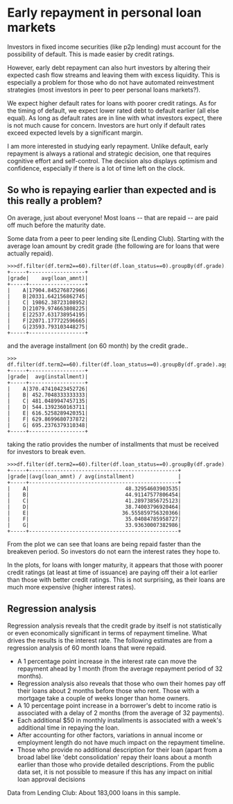 # Early repayment in personal loan markets
Investors in fixed income securities (like p2p lending) must account for the possibility of default. This is made easier by credit ratings.

However, early debt repayment can also hurt investors by altering their expected cash flow streams and leaving them with excess liquidity. This is especially a problem for those who do not have automated reinvestment strategies (most investors in peer to peer personal loans markets?).

We expect higher default rates for loans with poorer credit ratings. As for the timing of default, we expect lower rated debt to default earlier (all else equal). As long as default rates are in line with what investors expect, there is not much cause for concern. Investors are hurt only if default rates exceed expected levels by a significant margin.

I am more interested in studying early repayment. Unlike default, early repayment is always a rational and strategic decision, one that requires cognitive effort and self-control. The decision also displays optimism and confidence, especially if there is a lot of time left on the clock.

## So who is repaying earlier than expected and is this really a problem?

On average, just about everyone! Most loans -- that are repaid -- are paid off much before the maturity date.

Some data from a peer to peer lending site (Lending Club). Starting with the average loan amount by credit grade (the following are for loans that were actually repaid).


    >>>df.filter(df.term2==60).filter(df.loan_status==0).groupBy(df.grade).agg(F.mean(df.loan_amnt)).sort(df.grade).show()
    +-----+------------------+                                                      
    |grade|    avg(loan_amnt)|
    +-----+------------------+
    |    A|17904.845276872966|
    |    B|20331.642156862745|
    |    C| 19862.38723108952|
    |    D|21079.974663808225|
    |    E|22537.631738954195|
    |    F|22071.177722596665|
    |    G|23593.793103448275|
    +-----+------------------+

and the average installment (on 60 month) by the credit grade..


    >>> df.filter(df.term2==60).filter(df.loan_status==0).groupBy(df.grade).agg(F.mean(df.installment)).sort(df.grade).show()
    +-----+------------------+                                                      
    |grade|  avg(installment)|
    +-----+------------------+
    |    A|370.47410423452726|
    |    B| 452.7048333333333|
    |    C| 481.0489947457135|
    |    D| 544.1392360163711|
    |    E| 616.5258289420351|
    |    F| 629.8699680737872|
    |    G| 695.2376379310348|
    +-----+------------------+

taking the ratio provides the number of installments that must be received for investors to break even.


    >>>df.filter(df.term2==60).filter(df.loan_status==0).groupBy(df.grade).agg(F.mean(df.loan_amnt)/F.mean(df.installment)).sort(df.grade).show()
    +-----+------------------------------------------------+                        
    |grade|(avg(loan_amnt) / avg(installment)              |
    +-----+------------------------------------------------+
    |    A|                               48.32954603903535|
    |    B|                               44.91147577806454|
    |    C|                               41.28973856725123|
    |    D|                               38.74003796920464|
    |    E|                              36.555859756320366|
    |    F|                               35.04084785958727|
    |    G|                               33.93630007382986|
    +-----+------------------------------------------------+


From the plot we can see that loans are being repaid faster than the breakeven period. So investors do not earn the interest rates they hope to.


In the plots, for loans with longer maturity, it appears that those with poorer credit ratings (at least at time of issuance) are paying off their a lot earlier than those with better credit ratings. This is not surprising, as their loans are much more expensive (higher interest rates).


## Regression analysis

Regression analysis reveals that the credit grade by itself is not statistically or even economically significant in terms of repayment timeline. What drives the results is the interest rate. The following estimates are from a regression analysis of 60 month loans that were repaid.

* A 1 percentage point increase in the interest rate can move the repayment ahead by 1 month (from the average repayment period of 32 months). 
* Regression analysis also reveals that those who own their homes pay off their loans about 2 months before those who rent. Those with a mortgage take a couple of weeks longer than home owners.
* A 10 percentage point increase in a borrower's debt to income ratio is associated with a delay of 2 months (from the average of 32 payments).
* Each additional $50 in monthly installments is associated with a week's additional time in repaying the loan.
* After accounting for other factors, variations in annual income or employment length do not have much impact on the repayment timeline. 
* Those who provide no additional description for their loan (apart from a broad label like 'debt consolidation' repay their loans about a month earlier than those who provide detailed descriptions. From the public data set, it is not possible to measure if this has any impact on initial loan approval decisions

Data from Lending Club: About 183,000 loans in this sample.
